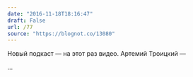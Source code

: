 ```yaml
---
date: "2016-11-18T18:16:47"
draft: False
url: /77
source: "https://blognot.co/13080"
---
```


Новый подкаст — на этот раз видео. Артемий Троицкий — 

...

